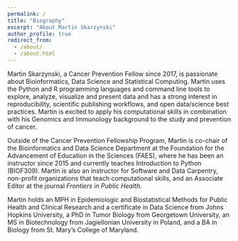 ```yaml
---
permalink: /
title: "Biography"
excerpt: "About Martin Skarzynski"
author_profile: true
redirect_from:
  - /about/
  - /about.html
---
```


Martin Skarzynski, a Cancer Prevention Fellow since 2017, is passionate about Bioinformatics, Data Science and Statistical Computing. Martin uses the Python and R programming languages and command line tools to explore, analyze, visualize and present data and has a strong interest in reproducibility, scientific publishing workflows, and open data/science best practices. Martin is excited to apply his computational skills in combination with his Genomics and Immunology background to the study and prevention of cancer.

Outside of the Cancer Prevention Fellowship Program, Martin is co-chair of the Bioinformatics and Data Science Department at the Foundation for the Advancement of Education in the Sciences (FAES), where he has been an instructor since 2015 and currently teaches Introduction to Python (BIOF309). Martin is also an instructor for Software and Data Carpentry, non-profit organizations that teach computational skills, and an Associate Editor at the journal *Frontiers in Public Health*.

Martin holds an MPH in Epidemiologic and Biostatistical Methods for Public Health and Clinical Research and a certificate in Data Science from Johns Hopkins University, a PhD in Tumor Biology from Georgetown University, an MS in Biotechnology from Jagiellonian University in Poland, and a BA in Biology from St. Mary’s College of Maryland.

